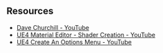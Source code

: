 ## Resources

- [Dave Churchill - YouTube](https://www.youtube.com/@DaveChurchill/playlists)
- [UE4 Material Editor - Shader Creation - YouTube](https://www.youtube.com/playlist?list=PL78XDi0TS4lFlOVKsNC6LR4sCQhetKJqs)
- [UE4 Create An Options Menu - YouTube](https://www.youtube.com/playlist?list=PLQN3U_-lMANMTpcwHFyEz_iNoxxXQ1NfY)
